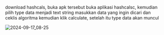 download hashcals, buka apk tersebut
buka aplikasi hashcalsc, kemudian pilih type data menjadi text string
masukkan data yang ingin dicari dan ceklis algoritma kemudian klik calculate, setelah itu type data akan muncul

![2024-09-17_08-25](https://github.com/user-attachments/assets/967e3693-0f07-44d4-9456-86d82deba2a1)
